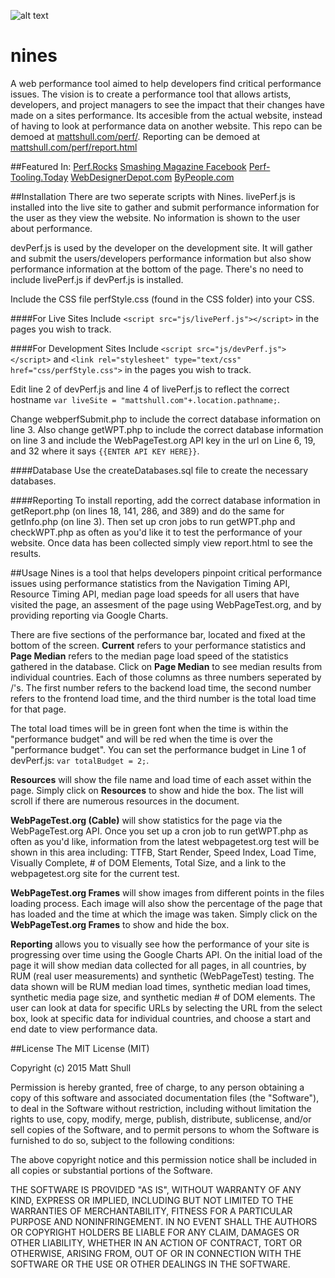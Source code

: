 ![alt text](http://www.mattshull.com/perf/logo.png "Logo")

# nines
A web performance tool aimed to help developers find critical performance issues.  The vision is to create a performance tool that allows artists, developers, and project managers to see the impact that their changes have made on a sites performance.  Its accesible from the actual website, instead of having to look at performance data on another website.
This repo can be demoed at [mattshull.com/perf/](http://mattshull.com/perf/).
Reporting can be demoed at [mattshull.com/perf/report.html](http://mattshull.com/perf/report.html)

##Featured In:
[Perf.Rocks](http://www.perf.rocks/tools/)
[Smashing Magazine Facebook](https://www.facebook.com/smashmag/posts/10153110235587490)
[Perf-Tooling.Today](http://perf-tooling.today/tools)
[WebDesignerDepot.com](http://www.webdesignerdepot.com/2015/03/50-incredible-freebies-for-web-designers-march-2015/)
[ByPeople.com](http://www.bypeople.com/web-development-performance-tool/)
 
 
 
 
##Installation
There are two seperate scripts with Nines.  livePerf.js is installed into the live site to gather and submit performance information for the user as they view the website.  No information is shown to the user about performance.

devPerf.js is used by the developer on the development site.  It will gather and submit the users/developers performance information but also show performance information at the bottom of the page.  There's no need to include livePerf.js if devPerf.js is installed.

Include the CSS file perfStyle.css (found in the CSS folder) into your CSS.

####For Live Sites
Include `<script src="js/livePerf.js"></script>` in the pages you wish to track.

####For Development Sites
Include `<script src="js/devPerf.js"></script>` and `<link rel="stylesheet" type="text/css" href="css/perfStyle.css">`  in the pages you wish to track.  

Edit line 2 of devPerf.js and line 4 of livePerf.js to reflect the correct hostname `var liveSite = "mattshull.com"+.location.pathname;`.

Change webperfSubmit.php to include the correct database information on line 3.  Also change getWPT.php to include the correct database information on line 3 and include the WebPageTest.org API key in the url on Line 6, 19, and 32 where it says `{{ENTER API KEY HERE}}`.

####Database
Use the createDatabases.sql file to create the necessary databases.

####Reporting
To install reporting, add the correct database information in getReport.php (on lines 18, 141, 286, and 389) and do the same for getInfo.php (on line 3).  Then set up cron jobs to run getWPT.php and checkWPT.php as often as you'd like it to test the performance of your website.  Once data has been collected simply view report.html to see the results.



##Usage
Nines is a tool that helps developers pinpoint critical performance issues using performance statistics from the Navigation Timing API, Resource Timing API, median page load speeds for all users that have visited the page, an assesment of the page using WebPageTest.org, and by providing reporting via Google Charts.

There are five sections of the performance bar, located and fixed at the bottom of the screen.  **Current** refers to your performance statistics and **Page Median** refers to the median page load speed of the statistics gathered in the database. Click on **Page Median** to see median results from individual countries.  Each of those columns as three numbers seperated by /'s.  The first number refers to the backend load time, the second number refers to the frontend load time, and the third number is the total load time for that page.

The total load times will be in green font when the time is within the "performance budget" and will be red when the time is over the "performance budget".  You can set the performance budget in Line 1 of devPerf.js: `var totalBudget = 2;`.

**Resources** will show the file name and load time of each asset within the page.  Simply click on **Resources** to show and hide the box.  The list will scroll if there are numerous resources in the document.

**WebPageTest.org (Cable)** will show statistics for the page via the WebPageTest.org API.  Once you set up a cron job to run getWPT.php as often as you'd like, information from the latest webpagetest.org test will be shown in this area including: TTFB, Start Render, Speed Index, Load Time, Visually Complete, # of DOM Elements, Total Size, and a link to the webpagetest.org site for the current test. 

**WebPageTest.org Frames** will show images from different points in the files loading process.  Each image will also show the percentage of the page that has loaded and the time at which the image was taken.  Simply click on the **WebPageTest.org Frames** to show and hide the box.

**Reporting** allows you to visually see how the performance of your site is progressing over time using the Google Charts API.  On the initial load of the page it will show median data collected for all pages, in all countries, by RUM (real user measurements) and synthetic (WebPageTest) testing.  The data shown will be RUM median load times, synthetic median load times, synthetic media page size, and synthetic median # of DOM elements.  The user can look at data for specific URLs by selecting the URL from the select box, look at specific data for individual countries, and choose a start and end date to view performance data.
 
 
 
 
##License
The MIT License (MIT)

Copyright (c) 2015 Matt Shull

Permission is hereby granted, free of charge, to any person obtaining a copy
of this software and associated documentation files (the "Software"), to deal
in the Software without restriction, including without limitation the rights
to use, copy, modify, merge, publish, distribute, sublicense, and/or sell
copies of the Software, and to permit persons to whom the Software is
furnished to do so, subject to the following conditions:

The above copyright notice and this permission notice shall be included in all
copies or substantial portions of the Software.

THE SOFTWARE IS PROVIDED "AS IS", WITHOUT WARRANTY OF ANY KIND, EXPRESS OR
IMPLIED, INCLUDING BUT NOT LIMITED TO THE WARRANTIES OF MERCHANTABILITY,
FITNESS FOR A PARTICULAR PURPOSE AND NONINFRINGEMENT. IN NO EVENT SHALL THE
AUTHORS OR COPYRIGHT HOLDERS BE LIABLE FOR ANY CLAIM, DAMAGES OR OTHER
LIABILITY, WHETHER IN AN ACTION OF CONTRACT, TORT OR OTHERWISE, ARISING FROM,
OUT OF OR IN CONNECTION WITH THE SOFTWARE OR THE USE OR OTHER DEALINGS IN THE
SOFTWARE.
